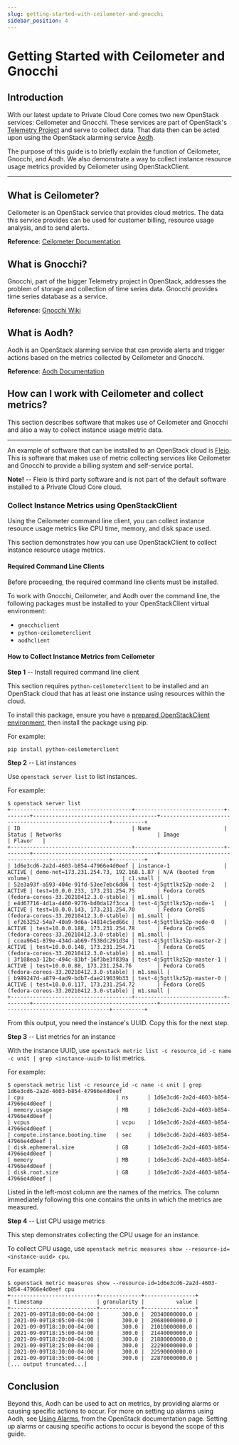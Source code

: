 ```yaml
---
slug: getting-started-with-ceilometer-and-gnocchi
sidebar_position: 4
---
```

# Getting Started with Ceilometer and Gnocchi

## Introduction

With our latest update to Private Cloud Core comes two new OpenStack
services: Ceilometer and Gnocchi. These services are part of OpenStack's
[Telemetry Project](https://wiki.openstack.org/wiki/Telemetry) and serve
to collect data. That data then can be acted upon using the OpenStack
alarming service [Aodh](https://docs.openstack.org/aodh/latest/).

The purpose of this guide is to briefly explain the function of
Ceilometer, Gnocchi, and Aodh. We also demonstrate a way to collect
instance resource usage metrics provided by Ceilometer using
OpenStackClient.

-----

## What is Ceilometer?

Ceilometer is an OpenStack service that provides cloud metrics. The data
this service provides can be used for customer billing, resource usage
analysis, and to send alerts.

**Reference**: [Ceilometer
Documentation](https://docs.openstack.org/ceilometer/latest/)

## What is Gnocchi?

Gnocchi, part of the bigger Telemetry project in OpenStack, addresses
the problem of storage and collection of time series data. Gnocchi
provides time series database as a service.

**Reference**: [Gnocchi Wiki](https://wiki.openstack.org/wiki/Gnocchi)

## What is Aodh?

Aodh is an OpenStack alarming service that can provide alerts and
trigger actions based on the metrics collected by Ceilometer and
Gnocchi.

**Reference**: [Aodh
Documentation](https://docs.openstack.org/aodh/latest/)

## How can I work with Ceilometer and collect metrics?

This section describes software that makes use of Ceilometer and Gnocchi
and also a way to collect instance usage metric data.

-----

An example of software that can be installed to an OpenStack cloud is
[Fleio](https://fleio.com/). This is software that makes use of metric
collecting services like Ceilometer and Gnocchi to provide a billing
system and self-service portal.

**Note\!** -- Fleio is third party software and is not part of the
default software installed to a Private Cloud Core cloud.

### Collect Instance Metrics using OpenStackClient

Using the Ceilometer command line client, you can collect instance
resource usage metrics like CPU time, memory, and disk space used.

This section demonstrates how you can use OpenStackClient to collect
instance resource usage metrics.

#### Required Command Line Clients

Before proceeding, the required command line clients must be installed.

To work with Gnocchi, Ceilometer, and Aodh over the command line, the
following packages must be installed to your OpenStackClient virtual
environment:

- `gnocchiclient`
- `python-ceilometerclient`
- `aodhclient`

#### How to Collect Instance Metrics from Ceilometer

**Step 1** -- Install required command line client

This section requires `python-ceilometerclient` to be installed and an
OpenStack cloud that has at least one instance using resources within
the cloud.

To install this package, ensure you have a [prepared OpenStackClient
environment](../operators-manual/day-1/command-line/openstackclient), then install
the package using pip.

For example:

    pip install python-ceilometerclient

**Step 2** -- List instances

Use `openstack server list` to list instances.

For example:

    $ openstack server list
    +--------------------------------------+----------------------------+--------+---------------------------------------+------------------------------------------------------+----------+
    | ID                                   | Name                       | Status | Networks                              | Image                                                | Flavor   |
    +--------------------------------------+----------------------------+--------+---------------------------------------+------------------------------------------------------+----------+
    | 1d6e3cd6-2a2d-4603-b854-47966e4d0eef | instance-1                 | ACTIVE | demo-net=173.231.254.73, 192.168.1.87 | N/A (booted from volume)                             | c1.small |
    | 52e3a93f-a593-404e-91fd-53ee7ebc6d86 | test-4j5gttlkz52p-node-2   | ACTIVE | test=10.0.0.233, 173.231.254.75       | Fedora CoreOS (fedora-coreos-33.20210412.3.0-stable) | m1.small |
    | e4d67716-4d1a-4460-9276-bd0da12f3cca | test-4j5gttlkz52p-node-1   | ACTIVE | test=10.0.0.143, 173.231.254.70       | Fedora CoreOS (fedora-coreos-33.20210412.3.0-stable) | m1.small |
    | ef263252-54a7-40a9-9d6a-14814c5ed66c | test-4j5gttlkz52p-node-0   | ACTIVE | test=10.0.0.188, 173.231.254.78       | Fedora CoreOS (fedora-coreos-33.20210412.3.0-stable) | m1.small |
    | ccea9641-879e-434d-ab69-f538dc291d34 | test-4j5gttlkz52p-master-2 | ACTIVE | test=10.0.0.148, 173.231.254.71       | Fedora CoreOS (fedora-coreos-33.20210412.3.0-stable) | m1.small |
    | 3f108ea3-12bc-494c-83bf-16f3be3f839a | test-4j5gttlkz52p-master-1 | ACTIVE | test=10.0.0.88, 173.231.254.76        | Fedora CoreOS (fedora-coreos-33.20210412.3.0-stable) | m1.small |
    | b989247d-a879-4ad9-bdb7-dae219039b33 | test-4j5gttlkz52p-master-0 | ACTIVE | test=10.0.0.117, 173.231.254.72       | Fedora CoreOS (fedora-coreos-33.20210412.3.0-stable) | m1.small |
    +--------------------------------------+----------------------------+--------+---------------------------------------+------------------------------------------------------+----------+

From this output, you need the instance's UUID. Copy this for the next
step.

**Step 3** -- List metrics for an instance

With the instance UUID, use
`openstack metric list -c resource_id -c name -c unit | grep <instance-uuid>`
to list metrics.

For example:

    $ openstack metric list -c resource_id -c name -c unit | grep 1d6e3cd6-2a2d-4603-b854-47966e4d0eef
    | cpu                             | ns      | 1d6e3cd6-2a2d-4603-b854-47966e4d0eef |
    | memory.usage                    | MB      | 1d6e3cd6-2a2d-4603-b854-47966e4d0eef |
    | vcpus                           | vcpu    | 1d6e3cd6-2a2d-4603-b854-47966e4d0eef |
    | compute.instance.booting.time   | sec     | 1d6e3cd6-2a2d-4603-b854-47966e4d0eef |
    | disk.ephemeral.size             | GB      | 1d6e3cd6-2a2d-4603-b854-47966e4d0eef |
    | memory                          | MB      | 1d6e3cd6-2a2d-4603-b854-47966e4d0eef |
    | disk.root.size                  | GB      | 1d6e3cd6-2a2d-4603-b854-47966e4d0eef |

Listed in the left-most column are the names of the metrics. The column
immediately following this one contains the units in which the metrics
are measured.

**Step 4** -- List CPU usage metrics

This step demonstrates collecting the CPU usage for an instance.

To collect CPU usage, use
`openstack metric measures show --resource-id=<instance-uuid> cpu`.

For example:

    $ openstack metric measures show --resource-id=1d6e3cd6-2a2d-4603-b854-47966e4d0eef cpu
    +---------------------------+-------------+----------------+
    | timestamp                 | granularity |          value |
    +---------------------------+-------------+----------------+
    | 2021-09-09T18:00:00-04:00 |       300.0 |  20340000000.0 |
    | 2021-09-09T18:05:00-04:00 |       300.0 |  20680000000.0 |
    | 2021-09-09T18:10:00-04:00 |       300.0 |  21010000000.0 |
    | 2021-09-09T18:15:00-04:00 |       300.0 |  21440000000.0 |
    | 2021-09-09T18:20:00-04:00 |       300.0 |  21880000000.0 |
    | 2021-09-09T18:25:00-04:00 |       300.0 |  22290000000.0 |
    | 2021-09-09T18:30:00-04:00 |       300.0 |  22590000000.0 |
    | 2021-09-09T18:35:00-04:00 |       300.0 |  22870000000.0 |
    [... output truncated...]

## Conclusion

Beyond this, Aodh can be used to act on metrics, by providing alarms or
causing specific actions to occur. For more on setting up alarms using
Aodh, see [Using
Alarms](https://docs.openstack.org/aodh/victoria/admin/telemetry-alarms.html#using-alarms),
from the OpenStack documentation page. Setting up alarms or causing
specific actions to occur is beyond the scope of this guide.
